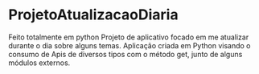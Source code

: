 # ProjetoAtualizacaoDiaria
Feito totalmente em python
Projeto de aplicativo focado em me atualizar durante o dia sobre alguns temas.
Aplicação criada em Python visando o consumo de Apis de diversos tipos com o método get, junto de alguns módulos externos.


